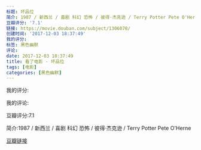 ```yaml
---
标题: 坏品位
简介: 1987 / 新西兰 / 喜剧 科幻 恐怖 / 彼得·杰克逊 / Terry Potter Pete O'Herne
豆瓣评分: '7.1'
链接: https://movie.douban.com/subject/1306078/
创建时间: '2017-12-03 18:37:49'
我的评分:
标签: 黑色幽默
评论:
date: 2017-12-03 18:37:49
title: 看了电影 - 坏品位
tags: [电影]
categories: [黑色幽默]
---
```


我的评分:

我的评论:

豆瓣评分:7.1

简介:1987 / 新西兰 / 喜剧 科幻 恐怖 / 彼得·杰克逊 / Terry Potter Pete O'Herne

[豆瓣链接](https://movie.douban.com/subject/1306078/)

